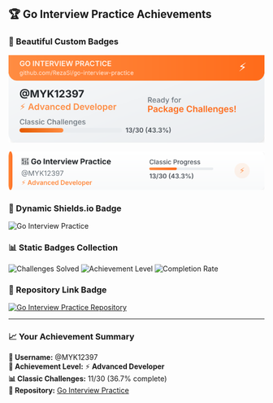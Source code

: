 ## 🏆 Go Interview Practice Achievements

### 🎨 Beautiful Custom Badges

<!-- Full-size Card Badge -->
![Go Interview Practice Achievement Card](https://raw.githubusercontent.com/RezaSi/go-interview-practice/main/badges/MYK12397.svg)

<!-- Compact Horizontal Badge -->
![Go Interview Practice Compact](https://raw.githubusercontent.com/RezaSi/go-interview-practice/main/badges/MYK12397_compact.svg)

### 🔄 Dynamic Shields.io Badge
<!-- Dynamic Badge (auto-updates) -->
![Go Interview Practice](https://img.shields.io/endpoint?url=https://raw.githubusercontent.com/RezaSi/go-interview-practice/main/badges/MYK12397.json&style=for-the-badge&logo=go&logoColor=white)

### 📊 Static Badges Collection
![Challenges Solved](https://img.shields.io/badge/Go_Challenges-11%2F30-brightgreen?style=for-the-badge&logo=go&logoColor=white)
![Achievement Level](https://img.shields.io/badge/Level-⚡_Advanced-orange?style=for-the-badge&logo=trophy&logoColor=white)
![Completion Rate](https://img.shields.io/badge/Completion-36.7%25-orange?style=for-the-badge&logo=checkmarx&logoColor=white)


### 🔗 Repository Link Badge
[![Go Interview Practice Repository](https://img.shields.io/badge/View_Repository-Go_Interview_Practice-blue?style=for-the-badge&logo=github&logoColor=white)](https://github.com/RezaSi/go-interview-practice)

---

### 📈 Your Achievement Summary

**👤 Username:** @MYK12397  
**🏅 Achievement Level:** ⚡ **Advanced Developer**  
**📊 Classic Challenges:** 11/30 (36.7% complete)  
**🔗 Repository:** [Go Interview Practice](https://github.com/RezaSi/go-interview-practice)  
